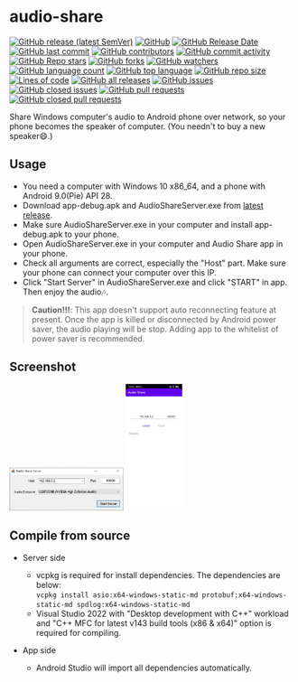 # audio-share

[![GitHub release (latest SemVer)](https://img.shields.io/github/v/release/mkckr0/audio-share)](https://github.com/mkckr0/audio-share/releases/latest)
[![GitHub](https://img.shields.io/github/license/mkckr0/audio-share)]()
[![GitHub Release Date](https://img.shields.io/github/release-date/mkckr0/audio-share)]()
[![GitHub last commit](https://img.shields.io/github/last-commit/mkckr0/audio-share)]()
[![GitHub contributors](https://img.shields.io/github/contributors/mkckr0/audio-share)]()
[![GitHub commit activity](https://img.shields.io/github/commit-activity/y/mkckr0/audio-share)]()
[![GitHub Repo stars](https://img.shields.io/github/stars/mkckr0/audio-share)]()
[![GitHub forks](https://img.shields.io/github/forks/mkckr0/audio-share)]()
[![GitHub watchers](https://img.shields.io/github/watchers/mkckr0/audio-share)]()
[![GitHub language count](https://img.shields.io/github/languages/count/mkckr0/audio-share)]()
[![GitHub top language](https://img.shields.io/github/languages/top/mkckr0/audio-share)]()
[![GitHub repo size](https://img.shields.io/github/repo-size/mkckr0/audio-share)]()
[![Lines of code](https://img.shields.io/tokei/lines/github/mkckr0/audio-share)]()
[![GitHub all releases](https://img.shields.io/github/downloads/mkckr0/audio-share/total)]()
[![GitHub issues](https://img.shields.io/github/issues/mkckr0/audio-share)]()
[![GitHub closed issues](https://img.shields.io/github/issues-closed/mkckr0/audio-share)]()
[![GitHub pull requests](https://img.shields.io/github/issues-pr/mkckr0/audio-share)]()
[![GitHub closed pull requests](https://img.shields.io/github/issues-pr-closed/mkckr0/audio-share)]()

Share Windows computer's audio to Android phone over network, so your phone becomes the speaker of computer. (You needn't to buy a new speaker😄.)

## Usage

- You need a computer with Windows 10 x86_64, and a phone with Android 9.0(Pie) API 28.
- Download app-debug.apk and AudioShareServer.exe from [latest release](https://github.com/mkckr0/audio-share/releases/latest).
- Make sure AudioShareServer.exe in your computer and install app-debug.apk to your phone.
- Open AudioShareServer.exe in your computer and Audio Share app in your phone.
- Check all arguments are correct, especially the "Host" part. Make sure your phone can connect your computer over this IP.
- Click "Start Server" in AudioShareServer.exe and click "START" in app. Then enjoy the audio🎶.
> **Caution!!!**: This app doesn't support auto reconnecting feature at present. Once the app is killed  or disconnected by Android power saver, the audio playing will be stop. Adding app to the whitelist of power saver is recommended.

## Screenshot

<img src="docs/img/show_01.jpg" width="40%" alt="show_01.jpg">
<img src="docs/img/show_02.jpg" width="20%" alt="show_02.jpg">

## Compile from source

- Server side
    - vcpkg is required for install dependencies. The dependencies are below:   
    `vcpkg install asio:x64-windows-static-md protobuf:x64-windows-static-md spdlog:x64-windows-static-md`
    - Visual Studio 2022 with "Desktop development with C++" workload and "C++ MFC for latest v143 build tools (x86 & x64)" option is required for compiling.

- App side
    - Android Studio will import all dependencies automatically.
